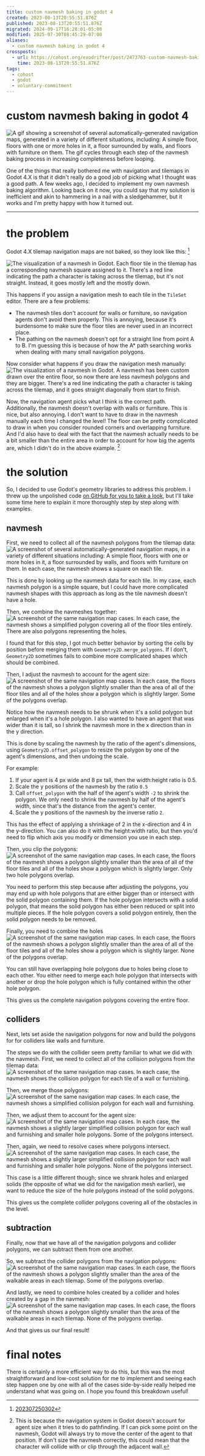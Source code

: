 ```yaml
---
title: custom navmesh baking in godot 4
created: 2023-08-13T20:55:51.876Z
published: 2023-08-13T20:55:51.876Z
migrated: 2024-09-17T16:28:01-05:00
modified: 2025-07-30T08:45:29-07:00
aliases:
  - custom navmesh baking in godot 4
crossposts:
  - url: https://cohost.org/exodrifter/post/2473763-custom-navmesh-bakin
    time: 2023-08-13T20:55:51.876Z
tags:
  - cohost
  - godot
  - voluntary-commitment
---
```


# custom navmesh baking in godot 4

![A gif showing a screenshot of several automatically-generated navigation maps, generated in a variety of different situations, including: A simple floor, floors with one or more holes in it, a floor surrounded by walls, and floors with furniture on them. The gif cycles through each step of the navmesh baking process in increasing completeness before looping.](20230813205551-navmesh-baking.gif)

One of the things that really bothered me with navigation and tilemaps in Godot 4.X is that it didn't really do a good job of picking what I thought was a good path. A few weeks ago, I decided to implement my own navmesh baking algorithm. Looking back on it now, you could say that my solution is inefficient and akin to hammering in a nail with a sledgehammer, but it works and I'm pretty happy with how it turned out.

---

# the problem

Godot 4.X tilemap navigation maps are not baked, so they look like this: [^2]

![The visualization of a navmesh in Godot. Each floor tile in the tilemap has a corresponding navmesh square assigned to it. There's a red line indicating the path a character is taking across the tilemap, but it's not straight. Instead, it goes mostly left and the mostly down.](20230813205551-automatic-navmesh.png)

This happens if you assign a navigation mesh to each tile in the `TileSet` editor. There are a few problems:
- The navmesh tiles don't account for walls or furniture, so navigation agents don't avoid them properly. This is annoying, because it's burdensome to make sure the floor tiles are never used in an incorrect place.
- The pathing on the navmesh doesn't opt for a straight line from point A to B. I'm guessing this is because of how the A* path searching works when dealing with many small navigation polygons.

Now consider what happens if you draw the navigation mesh manually:
![The visualization of a navmesh in Godot. A navmesh has been custom drawn over the entire floor, so now there are less navmesh polygons and they are bigger. There's a red line indicating the path a character is taking across the tilemap, and it goes straight diagonally from start to finish.](20230813205551-custom-navmesh.png)

Now, the navigation agent picks what I think is the correct path. Additionally, the navmesh doesn't overlap with walls or furniture. This is nice, but also annoying. I don't want to have to draw in the navmesh manually each time I changed the level! The floor can be pretty complicated to draw in when you consider rounded corners and overlapping furniture. And I'd also have to deal with the fact that the navmesh actually needs to be a bit smaller than the entire area in order to account for how big the agents are, which I didn't do in the above example. [^1]

# the solution

So, I decided to use Godot's geometry libraries to address this problem. I threw up the unpolished code [on GitHub for you to take a look](https://gist.github.com/exodrifter/626d2c83bdac4a7dcb3d208727b40585), but I'll take some time here to explain it more thoroughly step by step along with examples.

## navmesh

First, we need to collect all of the navmesh polygons from the tilemap data:
![A screenshot of several automatically-generated navigation maps, in a variety of different situations including: A simple floor, floors with one or more holes in it, a floor surrounded by walls, and floors with furniture on them. In each case, the navmesh shows a square on each tile.](20230813205551-nav-collected.png)

This is done by looking up the navmesh data for each tile. In my case, each navmesh polygon is a simple square, but I could have more complicated navmesh shapes with this approach as long as the tile navmesh doesn't have a hole.

Then, we combine the navmeshes together:
![A screenshot of the same navigation map cases. In each case, the navmesh shows a simplified polygon covering all of the floor tiles entirely. There are also polygons representing the holes.](20230813205551-nav-merged.png)

I found that for this step, I got much better behavior by sorting the cells by position before merging them with `Geometry2D.merge_polygons`. If I don't, `Geometry2D` sometimes fails to combine more complicated shapes which should be combined.

Then, I adjust the navmesh to account for the agent size:
![A screenshot of the same navigation map cases. In each case, the floors of the navmesh shows a polygon slightly smaller than the area of all of the floor tiles and all of the holes show a polygon which is slightly larger. Some of the polygons overlap.](20230813205551-nav-adjusted.png)

Notice how the navmesh needs to be shrunk when it's a solid polygon but enlarged when it's a hole polygon. I also wanted to have an agent that was wider than it is tall, so I shrink the navmesh more in the x direction than in the y direction.

This is done by scaling the navmesh by the ratio of the agent's dimensions, using `Geometry2D.offset_polygon` to resize the polygon by one of the agent's dimensions, and then undoing the scale.

For example:
1. If your agent is 4 px wide and 8 px tall, then the width:height ratio is 0.5.
2. Scale the y positions of the navmesh by the ratio `0.5`
3. Call `offset_polygon` with the half of the agent's width `-2` to shrink the polygon. We only need to shrink the navmesh by half of the agent's width, since that's the distance from the agent's center.
4. Scale the y positions of the navmesh by the inverse ratio `2`.

This has the effect of applying a shrinkage of 2 in the x-direction and 4 in the y-direction. You can also do it with the height:width ratio, but then you'd need to flip which axis you modify or dimension you use in each step.

Then, you clip the polygons:
![A screenshot of the same navigation map cases. In each case, the floors of the navmesh shows a polygon slightly smaller than the area of all of the floor tiles and all of the holes show a polygon which is slightly larger. Only two hole polygons overlap.](20230813205551-nav-clipped.png)

You need to perform this step because after adjusting the polygons, you may end up with hole polygons that are either bigger than or intersect with the solid polygon containing them. If the hole polygon intersects with a solid polygon, that means the solid polygon has either been reduced or split into multiple pieces. If the hole polygon covers a solid polygon entirely, then the solid polygon needs to be removed.

Finally, you need to combine the holes
![A screenshot of the same navigation map cases. In each case, the floors of the navmesh shows a polygon slightly smaller than the area of all of the floor tiles and all of the holes show a polygon which is slightly larger. None of the polygons overlap.](20230813205551-nav-merged-holes.png)

You can still have overlapping hole polygons due to holes being close to each other. You either need to merge each hole polygon that intersects with another or drop the hole polygon which is fully contained within the other hole polygon.

This gives us the complete navigation polygons covering the entire floor.

## colliders

Next, lets set aside the navigation polygons for now and build the polygons for for colliders like walls and furniture.

The steps we do with the collider seem pretty familiar to what we did with the navmesh. First, we need to collect all of the collision polygons from the tilemap data:
![A screenshot of the same navigation map cases. In each case, the navmesh shows the collision polygon for each tile of a wall or furnishing.](20230813205551-colliders-collected.png)

Then, we merge those polygons:
![A screenshot of the same navigation map cases. In each case, the navmesh shows a simplified collision polygon for each wall and furnishing.](20230813205551-colliders-merged.png)

Then, we adjust them to account for the agent size:
![A screenshot of the same navigation map cases. In each case, the navmesh shows a slightly larger simplified collision polygon for each wall and furnishing and smaller hole polygons. Some of the polygons intersect.](20230813205551-colliders-adjusted.png)

Then, again, we need to resolve cases where polygons intersect.
![A screenshot of the same navigation map cases. In each case, the navmesh shows a slightly larger simplified collision polygon for each wall and furnishing and smaller hole polygons. None of the polygons intersect.](20230813205551-collider-holes-reduced.png)

This case is a little different though; since we shrank holes and enlarged solids (the opposite of what we did for the navigation mesh earlier), we want to reduce the size of the hole polygons instead of the solid polygons.

This gives us the complete collider polygons covering all of the obstacles in the level.

## subtraction

Finally, now that we have all of the navigation polygons and collider polygons, we can subtract them from one another.

So, we subtract the collider polygons from the navigation polygons:
![A screenshot of the same navigation map cases. In each case, the floors of the navmesh shows a polygon slightly smaller than the area of the walkable areas in each tilemap. Some of the polygons overlap.](20230813205551-collider-subtraction.png)

And lastly, we need to combine holes created by a collider and holes created by a gap in the navmesh:
![A screenshot of the same navigation map cases. In each case, the floors of the navmesh shows a polygon slightly smaller than the area of the walkable areas in each tilemap. None of the polygons overlap.](20230813205551-collider-holes-merged.png)

And that gives us our final result!

# final notes

There is certainly a more efficient way to do this, but this was the most straightforward and low-cost solution for me to implement and seeing each step happen one by one with all of the cases side-by-side really helped me understand what was going on. I hope you found this breakdown useful!

[^1]: This is because the navigation system in Godot doesn't account for agent size when it tries to do pathfinding. If I can pick some point on the navmesh, Godot will always try to move the center of the agent to that position. If don't size the navmesh correctly, this could mean that the character will collide with or clip through the adjacent wall.
[^2]: [202307250302](../entries/202307250302.md)
